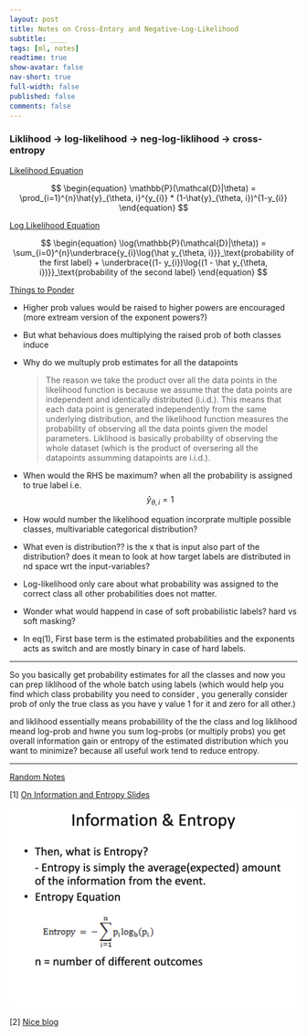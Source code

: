 ```yaml
---
layout: post
title: Notes on Cross-Entory and Negative-Log-Likelihood
subtitle: ____
tags: [ml, notes]
readtime: true
show-avatar: false
nav-short: true
full-width: false
published: false
comments: false
---
```


### Liklihood -> log-likelihood -> neg-log-liklihood -> cross-entropy

<u>Likelihood Equation</u>

$$ 
\begin{equation}
\mathbb{P}(\mathcal{D}|\theta) = \prod_{i=1}^{n}\hat{y}_{\theta, i}^{y_{i}} * (1-\hat{y}_{\theta, i})^{1-y_{i}} 
\end{equation}
$$

<u>Log Likelihood Equation</u>


$$ 
\begin{equation}
\log(\mathbb{P}(\mathcal{D}|\theta)) = \sum_{i=0}^{n}\underbrace{y_{i}\log{\hat y_{\theta, i}}}_\text{probability of the first label} + \underbrace{(1- y_{i})\log{(1 - \hat y_{\theta, i})}}_\text{probability of the second label}
\end{equation}
$$


<u>Things to Ponder </u>
- Higher prob values would be raised to higher powers are encouraged  (more extream version of the exponent powers?) 
- But what behavious does multiplying the raised prob of both classes induce 
- Why do we multuply prob estimates for all the datapoints

    >The reason we take the product over all the data points in the likelihood function is because we assume that the data points are independent and identically distributed (i.i.d.). This means that each data point is generated independently from the same underlying distribution, and the likelihood function measures the probability of observing all the data points given the model parameters.
    >Liklihood is basically probability of observing the whole dataset (which is the product of oversering all the datapoints assumming datapoints are i.i.d.).

- When would the RHS be maximum? when all the probability is assigned to true label i.e. $$ \hat{y}_{\theta, i}=1 $$ 
- How would number the likelihood equation incorprate multiple possible classes, multivariable categorical distribution? 
- What even is distribution?? is the x that is input also part of the distribution? does it mean to look at how target labels are distributed in nd space wrt the input-variables?
- Log-likelihood only care about what probability was assigned to the correct class all other probabilities does not matter.
- Wonder what would happend in case of soft probabilistic labels? hard vs soft masking?
- In eq(1), First base term is the estimated probabilities and the exponents acts as switch and are mostly binary in case of hard labels.


---

So you basically get probability estimates for all the classes and now you can prep liklihood of the whole batch using labels (which would help you find which class probability you need to consider , you generally consider prob of only the true class as you have y value 1 for it and zero for all other.)

and liklihood essentially means probabilility of the the class and log liklihood meand log-prob and hwne you sum log-probs (or multiply probs) you get overall information gain or entropy of the estimated distribution which you want to minimize? because all useful work tend to reduce entropy.





----- 

<u>Random Notes </u>

[1] [On Information and Entropy Slides](http://www.csun.edu/~twang/595DM/Slides/Information%20&%20Entropy.pdf)

![Alt text](../assets/img/embed/image-1.png)

[2] [Nice blog](https://towardsdatascience.com/cross-entropy-negative-log-likelihood-and-all-that-jazz-47a95bd2e81)








